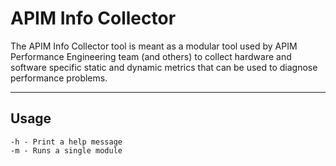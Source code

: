 APIM Info Collector
===================


The APIM Info Collector tool is meant as a modular tool used by APIM Performance Engineering team (and others) to collect hardware and software specific static and dynamic metrics that can be used to diagnose performance problems.

----------


Usage
-------------
    -h - Print a help message
    -m - Runs a single module
    